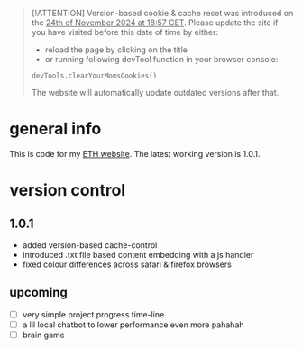 > [!ATTENTION]
> Version-based cookie & cache reset was introduced on the <ins>24th of November 2024 at 18:57 CET</ins>.
> Please update the site if you have visited before this date of time by either:
> - reload the page by clicking on the title
> - or running following devTool function in your browser console:
> ```
> devTools.clearYourMomsCookies()
> ```
> The website will automatically update outdated versions after that.

# general info
This is code for my [ETH website](https://n.ethz.ch/~lejiang/). The latest working version is 1.0.1. 

# version control

## 1.0.1
- added version-based cache-control
- introduced .txt file based content embedding with a js handler
- fixed colour differences across safari & firefox browsers

## upcoming
- [ ] very simple project progress time-line
- [ ] a lil local chatbot to lower performance even more pahahah 
- [ ] brain game
